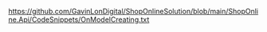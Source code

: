 

https://github.com/GavinLonDigital/ShopOnlineSolution/blob/main/ShopOnline.Api/CodeSnippets/OnModelCreating.txt